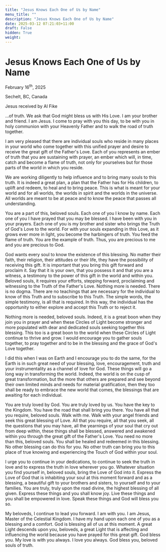 ```yaml
---
title: "Jesus Knows Each One of Us by Name"
menu_title: ""
description: "Jesus Knows Each One of Us by Name"
date: 2025-03-12 07:21:03+11:00
draft: False
hidden: True
weight:
---
```

# Jesus Knows Each One of Us by Name

February 16<sup>th</sup>, 2025

Sechelt, BC, Canada

Jesus received by Al Fike

…of truth. We ask that God might bless us with His Love. I am your brother and friend. I am Jesus. I come to pray with you this day, to be with you in holy communion with your Heavenly Father and to walk the road of truth together.

I am very pleased that there are individual souls who reside in many places in your world who come together with this unified prayer and desire to receive the great gift of the Father's Love. Each of you represents an ember of truth that you are sustaining with prayer, an ember which will, in time, catch and become a flame of truth, not only for yourselves but for those parts of the world in which you reside.

We are working diligently to help influence and to bring many souls to this truth. It is indeed a great plan, a plan that the Father has for His children, to uplift and redeem, to heal and to bring peace. This is what is meant for your world and for all worlds, the worlds in spirit and the worlds in the universe. All worlds are meant to be at peace and to know the peace that passes all understanding.

You are a part of this, beloved souls. Each one of you I know by name. Each one of you I have prayed that you may be blessed. I have been with you in your prayers. Each one of you is my brother and sister who brings the Truth of God's Love to the world. For with your souls expanding in this Love, as it grows ever more in light, you become the harbingers of truth. You feed the flame of truth. You are the example of truth. Thus, you are precious to me and you are precious to God.

God wants every soul to know the existence of this blessing. No matter their faith, their religion, their attitudes or their life, they have the possibility of receiving this gift. It is important that you bring this gift forward and proclaim it. Say that it is your own, that you possess it and that you are a witness, a testimony to the power of this gift in the world and within you. Beloved souls, it requires your efforts, stepping forward, proclaiming and witnessing to the Truth of the Father's Love. Nothing more is needed. There is no dogma. There are no teachings that are necessary for the individual to know of this Truth and to subscribe to this Truth. The simple words, the simple testimony, is all that is required. In this way, the individual has the opportunity to either explore and accept this Truth or to reject it.

Nothing more is needed, beloved souls. Indeed, it is a great boon when they join you in prayer and when these Circles of Light become stronger and more populated with dear and dedicated souls seeking together this blessing. This too is a great boon to the world when these Circles of Light continue to thrive and grow. I would encourage you to gather souls together, to pray together and to be in the blessing and the grace of God's Love together.

I did this when I was on Earth and I encourage you to do the same, for the Earth is in such great need of your blessing, love, encouragement, truth and your instrumentality as a channel of love for God. These things will go a long way in transforming the world. Indeed, the world is on the cusp of great transformation, but the more that others are prepared and see beyond their own limited minds and needs for material gratification, then they too shall be ready to embrace the new world that comes, the blessings that are awaiting for each individual.

You are truly loved by God. You are truly loved by us. You have the key to the Kingdom. You have the road that shall bring you there. You have all that you require, beloved souls. Walk with me. Walk with your angel friends and seek this great blessing of Love. All that you require, all that you seek, all the questions that you may have, all the yearnings of your soul that cry out from deep within, these things shall be blessed, answered and awakened within you through the great gift of the Father's Love. You need no more than this, beloved souls. You shall be healed and redeemed in this blessing. No other blessing can do this for you. No other truth can bring you to this place of true knowing and experiencing the Touch of God within your soul.

I urge you to continue in your dedications, to continue to seek the truth in love and to express the truth in love wherever you go. Whatever situation you find yourself in, beloved souls, bring the Love of God into it. Express the Love of God that is inhabiting your soul at this moment forward and as a blessing, a beautiful gift to your brothers and sisters, to yourself and to your families. You are truly, truly upon the road divine, the highest blessing of all given. Express these things and you shall know joy. Live these things and you shall be empowered in love. Speak these things and God will bless you so.

My beloveds, I continue to lead you forward. I am with you. I am Jesus, Master of the Celestial Kingdom. I have my hand upon each one of you as a blessing and a comfort. God is blessing all of us at this moment. A great Light descends upon you, beloveds, a great Light that is affecting and influencing the world because you have prayed for this great gift. God bless you. My love is with you always. I love you always. God bless you, beloved souls of truth.
